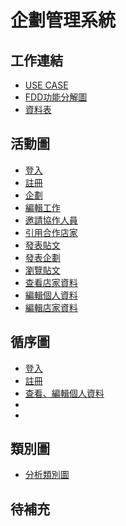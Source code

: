 # 企劃管理系統
## 工作連結
- [USE CASE](https://online.visual-paradigm.com/share.jsp?id=313330363836372d39)
- [FDD功能分解圖](https://app.diagrams.net/#G1GKiTAp0DL5JkGzfQlaD6uhWOmos8Pfeu)
- [資料表](https://online.visual-paradigm.com/share.jsp?id=313331303432302d36)
## 活動圖
- [登入](https://online.visual-paradigm.com/share.jsp?id=313235323933372d32)
- [註冊](https://online.visual-paradigm.com/share.jsp?id=313235323933372d31)
- [企劃](https://online.visual-paradigm.com/share.jsp?id=313235323933372d35)
- [編輯工作](https://online.visual-paradigm.com/share.jsp?id=313235323933372d36)
- [邀請協作人員](https://online.visual-paradigm.com/share.jsp?id=313939343439322d31)
- [引用合作店家](https://online.visual-paradigm.com/share.jsp?id=313939343439322d32)
- [發表貼文](https://online.visual-paradigm.com/share.jsp?id=313939343439322d33)
- [發表企劃](https://online.visual-paradigm.com/share.jsp?id=313330363836372d3132)
- [瀏覽貼文](https://online.visual-paradigm.com/share.jsp?id=313330363836372d3133)
- [查看店家資料](https://online.visual-paradigm.com/share.jsp?id=313937373334352d31)
- [編輯個人資料](https://online.visual-paradigm.com/share.jsp?id=313937373334352d32)
- [編輯店家資料](https://online.visual-paradigm.com/share.jsp?id=313937373334352d33)
## 循序圖
- [登入](https://online.visual-paradigm.com/share.jsp?id=313939343439322d34)
- [註冊](https://online.visual-paradigm.com/share.jsp?id=323030303137392d31)
- [查看、編輯個人資料](https://online.visual-paradigm.com/share.jsp?id=323030303137392d32)
-
- 
## 類別圖
- [分析類別圖](https://online.visual-paradigm.com/share.jsp?id=313937373334352d34)
## 待補充
